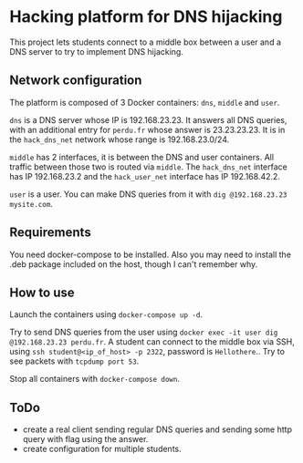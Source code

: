 # Hacking platform for DNS hijacking

This project lets students connect to a middle box between a user and a DNS server to try to implement DNS hijacking.

## Network configuration

The platform is composed of 3 Docker containers: `dns`, `middle` and `user`.

`dns` is a DNS server whose IP is 192.168.23.23.
It answers all DNS queries, with an additional entry for `perdu.fr` whose answer is 23.23.23.23.
It is in the `hack_dns_net` network whose range is 192.168.23.0/24.

`middle` has 2 interfaces, it is between the DNS and user containers.
All traffic between those two is routed via `middle`.
The `hack_dns_net` interface has IP 192.168.23.2 and the `hack_user_net` interface has IP 192.168.42.2.

`user` is a user.
You can make DNS queries from it with `dig @192.168.23.23 mysite.com`.

## Requirements

You need docker-compose to be installed.
Also you may need to install the .deb package included on the host, though I can't remember why.

## How to use

Launch the containers using `docker-compose up -d`.

Try to send DNS queries from the user using `docker exec -it user dig @192.168.23.23 perdu.fr`.
A student can connect to the middle box via SSH, using `ssh student@<ip_of_host> -p 2322`, password is `Hellothere`..
Try to see packets with `tcpdump port 53`.

Stop all containers with `docker-compose down`.

## ToDo

- create a real client sending regular DNS queries and sending some http query with flag using the answer.
- create configuration for multiple students.

